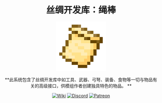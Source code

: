 <div style="text-align:center">

# 丝绸开发库：绳棒

**<img src="../../img/icon.png" alt="Logo" width="160" height="160"/>**

**此系统包含了丝绸开发库中如工具、武器、弓弩、装备、食物等一切与物品有关的高级接口，供模组作者创建独具特色的物品。
**

[<img alt="Wiki" height="64" src="https://cdn.simpleicons.org/wikipedia/000000/FFFFFF]" width="64"/>](https://silk-mc.gitbook.io/silk-api)
[<img alt="Discord" height="64" src="https://cdn.simpleicons.org/discord" width="64"/>](https://discord.com/invite/ZJuQyH2RBz)
[<img alt="Patreon" height="64" src="https://cdn.simpleicons.org/patreon/000000/FFFFFF" width="64"/>](https://www.patreon.com/GameGeek_Saikel)

</div>